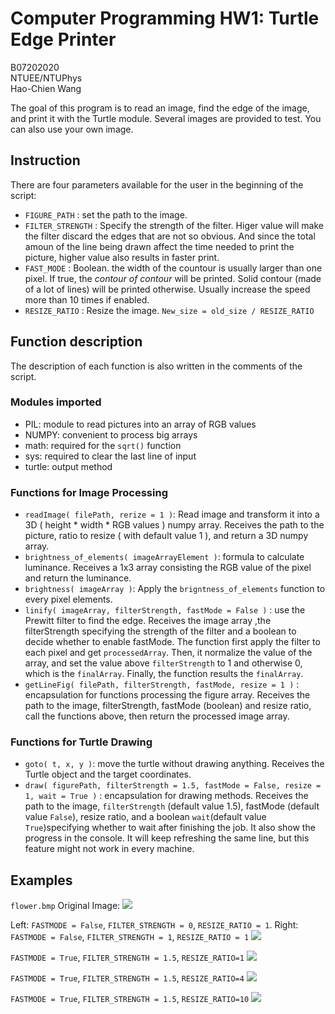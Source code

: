 # Computer Programming HW1: Turtle Edge Printer

B07202020  
NTUEE/NTUPhys  
Hao-Chien Wang  

The goal of this program is to read an image, find the edge of the image, and print it with the Turtle module. Several images are provided to test. You can also use your own image. 

## Instruction

There are four parameters available for the user in the beginning of the script:
- `FIGURE_PATH` : set the path to the image.
- `FILTER_STRENGTH` : Specify the strength of the filter. Higer value will make the filter discard the edges that are not so obvious. And since the total amoun of the line being drawn affect the time needed to print the picture, higher value also results in faster print.
- `FAST_MODE` : Boolean. the width of the countour is usually larger than one pixel. If true, the _contour of contour_ will be printed. Solid contour (made of a lot of lines) will be printed otherwise. Usually increase the speed more than 10 times if enabled.
- `RESIZE_RATIO` : Resize the image. `New_size = old_size / RESIZE_RATIO`


## Function description

The description of each function is also written in the comments of the script. 

### Modules imported

- PIL: module to read pictures into an array of RGB values
- NUMPY: convenient to process big arrays
- math: required for the `sqrt()` function
- sys: required to clear the last line of input
- turtle: output method

### Functions for Image Processing

- `readImage( filePath, rerize = 1 )`:  Read image and transform it into a 3D ( height * width * RGB values ) numpy array. Receives the path to the picture, ratio to resize ( with default value 1 ), and return a 3D numpy array.
- `brightness_of_elements( imageArrayElement )`:  formula to calculate luminance. Receives a 1x3 array consisting the RGB value of the pixel and return the luminance.
- `brightness( imageArray )`: Apply the `brigntness_of_elements` function to every pixel elements. 
- `linify( imageArray, filterStrength, fastMode = False )` : use the Prewitt filter to find the edge. Receives the image array ,the filterStrength specifying the strength of the filter and a boolean to decide whether to enable fastMode. The function first apply the filter to each pixel and get `processedArray`. Then, it normalize the value of the array, and set the value above `filterStrength` to 1 and otherwise 0, which is the `finalArray`. Finally, the function results the `finalArray`. 
- `getLineFig( filePath, filterStrength, fastMode, resize = 1 )` : encapsulation for functions processing the figure array. Receives the path to the image, filterStrength, fastMode (boolean) and resize ratio, call the functions above, then return the processed image array. 
 

### Functions for Turtle Drawing

- `goto( t, x, y )`: move the turtle without drawing anything. Receives the Turtle object and the target coordinates. 
- `draw( figurePath, filterStrength = 1.5, fastMode = False, resize = 1, wait = True )` : encapsulation for drawing methods. Receives the path to the image, `filterStrength` (default value 1.5), fastMode (default value `False`), resize ratio, and a boolean `wait`(default value `True`)specifying whether to wait after finishing the job. It also show the progress in the console. It will keep refreshing the same line, but this feature might not work in every machine. 
 
## Examples

`flower.bmp`
Original Image:
![](https://i.imgur.com/C2AXoVC.jpg)


Left: `FASTMODE = False`, `FILTER_STRENGTH = 0`, `RESIZE_RATIO = 1`.
Right: `FASTMODE = False`, `FILTER_STRENGTH = 1`, `RESIZE_RATIO = 1`
![](https://i.imgur.com/8ZTAPHA.png)


`FASTMODE = True`, `FILTER_STRENGTH = 1.5`, `RESIZE_RATIO=1`
![](https://i.imgur.com/KC7evXJ.png)


`FASTMODE = True`, `FILTER_STRENGTH = 1.5`, `RESIZE_RATIO=4`
![](https://i.imgur.com/1dRPj9x.png)


`FASTMODE = True`, `FILTER_STRENGTH = 1.5`, `RESIZE_RATIO=10`
![](https://i.imgur.com/xKc2Lie.png)
